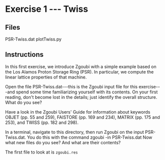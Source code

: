 Exercise 1 --- Twiss
====================

Files
-----
PSR-Twiss.dat
plotTwiss.py

Instructions
------------
In this first exercise, we introduce Zgoubi with a simple example based
on the Los Alamos Proton Storage Ring (PSR). In particular, we compute
the linear lattice properties of that machine.

Open the file PSR-Twiss.dat---this is the Zgoubi input file for this
exercise---and spend some time familiarizing yourself with its contents.
On your first reading, don't become lost in the details; just identify
the overall structure. What do you see?

Have a look in the Zgoubi Users' Guide for information about keywords
OBJET (pp. 55 and 259), FAISTORE (pp. 169 and 234), MATRIX (pp. 175
and 253), and TWISS (pp. 182 and 298).

In a terminal, navigate to this directory, then run Zgoubi on the input
PSR-Twiss.dat. You do this with the command
    zgoubi -in PSR-Twiss.dat
Now what new files do you see? And what are their contents?

The first file to look at is `zgoubi.res`
